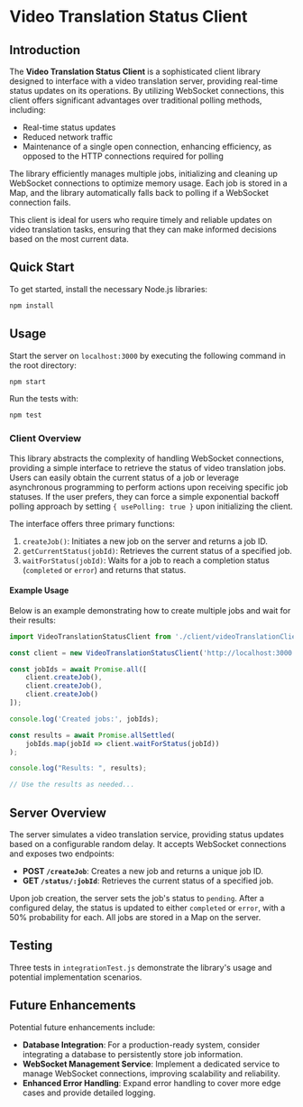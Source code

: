 # Video Translation Status Client

## Introduction

The **Video Translation Status Client** is a sophisticated client library designed to interface with a video translation server, providing real-time status updates on its operations. By utilizing WebSocket connections, this client offers significant advantages over traditional polling methods, including:

- Real-time status updates
- Reduced network traffic
- Maintenance of a single open connection, enhancing efficiency, as opposed to the HTTP connections required for polling

The library efficiently manages multiple jobs, initializing and cleaning up WebSocket connections to optimize memory usage. Each job is stored in a Map, and the library automatically falls back to polling if a WebSocket connection fails.

This client is ideal for users who require timely and reliable updates on video translation tasks, ensuring that they can make informed decisions based on the most current data.

## Quick Start

To get started, install the necessary Node.js libraries:

```bash
npm install
```

## Usage

Start the server on `localhost:3000` by executing the following command in the root directory:

```bash
npm start
```

Run the tests with:

```bash
npm test
```

### Client Overview

This library abstracts the complexity of handling WebSocket connections, providing a simple interface to retrieve the status of video translation jobs. Users can easily obtain the current status of a job or leverage asynchronous programming to perform actions upon receiving specific job statuses. If the user prefers, they can force a simple exponential backoff polling approach by setting `{ usePolling: true }` upon initializing the client.

The interface offers three primary functions:

1. `createJob()`: Initiates a new job on the server and returns a job ID.
2. `getCurrentStatus(jobId)`: Retrieves the current status of a specified job.
3. `waitForStatus(jobId)`: Waits for a job to reach a completion status (`completed` or `error`) and returns that status.

#### Example Usage

Below is an example demonstrating how to create multiple jobs and wait for their results:

```javascript
import VideoTranslationStatusClient from './client/videoTranslationClient.js';

const client = new VideoTranslationStatusClient('http://localhost:3000', { usePolling: false });

const jobIds = await Promise.all([
    client.createJob(),
    client.createJob(),
    client.createJob()
]);

console.log('Created jobs:', jobIds);

const results = await Promise.allSettled(
    jobIds.map(jobId => client.waitForStatus(jobId))
);

console.log("Results: ", results);

// Use the results as needed...
```

## Server Overview

The server simulates a video translation service, providing status updates based on a configurable random delay. It accepts WebSocket connections and exposes two endpoints:

- **POST `/createJob`**: Creates a new job and returns a unique job ID.
- **GET `/status/:jobId`**: Retrieves the current status of a specified job.

Upon job creation, the server sets the job's status to `pending`. After a configured delay, the status is updated to either `completed` or `error`, with a 50% probability for each. All jobs are stored in a Map on the server.

## Testing

Three tests in `integrationTest.js` demonstrate the library's usage and potential implementation scenarios.

## Future Enhancements

Potential future enhancements include:

- **Database Integration**: For a production-ready system, consider integrating a database to persistently store job information.
- **WebSocket Management Service**: Implement a dedicated service to manage WebSocket connections, improving scalability and reliability.
- **Enhanced Error Handling**: Expand error handling to cover more edge cases and provide detailed logging.
